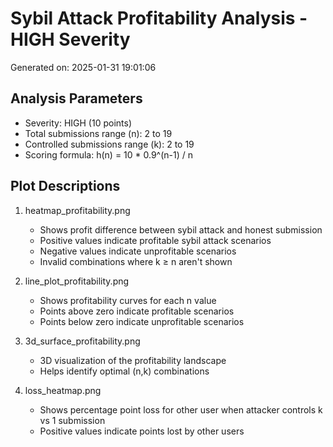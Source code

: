 # Sybil Attack Profitability Analysis - HIGH Severity
Generated on: 2025-01-31 19:01:06

## Analysis Parameters
- Severity: HIGH (10 points)
- Total submissions range (n): 2 to 19
- Controlled submissions range (k): 2 to 19
- Scoring formula: h(n) = 10 * 0.9^(n-1) / n

## Plot Descriptions
1. heatmap_profitability.png
   - Shows profit difference between sybil attack and honest submission
   - Positive values indicate profitable sybil attack scenarios
   - Negative values indicate unprofitable scenarios
   - Invalid combinations where k ≥ n aren't shown

2. line_plot_profitability.png
   - Shows profitability curves for each n value
   - Points above zero indicate profitable scenarios
   - Points below zero indicate unprofitable scenarios

3. 3d_surface_profitability.png
   - 3D visualization of the profitability landscape
   - Helps identify optimal (n,k) combinations

4. loss_heatmap.png
   - Shows percentage point loss for other user when attacker controls k vs 1 submission
   - Positive values indicate points lost by other users
